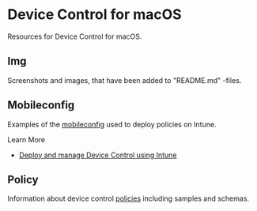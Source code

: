 # Device Control for macOS
Resources for Device Control for macOS.

## Img
Screenshots and images, that have been added to "README.md" -files.

## Mobileconfig
Examples of the [mobileconfig](mobileconfig/README.md) used to deploy policies on Intune.

Learn More
- [Deploy and manage Device Control using Intune](https://learn.microsoft.com/en-us/microsoft-365/security/defender-endpoint/mac-device-control-intune?view=o365-worldwide)

## Policy
Information about device control [policies](policy/README.md) including samples and schemas.
